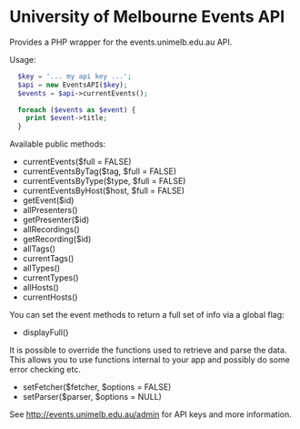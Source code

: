 University of Melbourne Events API
==================================

Provides a PHP wrapper for the events.unimelb.edu.au API.

Usage:
```php
  $key = '... my api key ...';
  $api = new EventsAPI($key);
  $events = $api->currentEvents();

  foreach ($events as $event) {
    print $event->title;
  }
```

Available public methods:

 * currentEvents($full = FALSE)
 * currentEventsByTag($tag, $full = FALSE)
 * currentEventsByType($type, $full = FALSE)
 * currentEventsByHost($host, $full = FALSE)
 * getEvent($id)
 * allPresenters()
 * getPresenter($id)
 * allRecordings()
 * getRecording($id)
 * allTags()
 * currentTags()
 * allTypes()
 * currentTypes()
 * allHosts()
 * currentHosts()

You can set the event methods to return a full set of info via a global flag:

 * displayFull()

It is possible to override the functions used to retrieve and parse the data.
This allows you to use functions internal to your app and possibly do some
error checking etc.

 * setFetcher($fetcher, $options = FALSE)
 * setParser($parser, $options = NULL)

See http://events.unimelb.edu.au/admin for API keys and more information.
